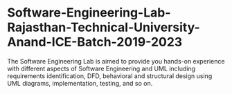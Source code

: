 # Software-Engineering-Lab-Rajasthan-Technical-University-Anand-ICE-Batch-2019-2023
The Software Engineering Lab is aimed to provide you hands-on experience with different aspects of Software Engineering and UML including requirements identification, DFD, behavioral and structural design using UML diagrams, implementation, testing, and so on.
